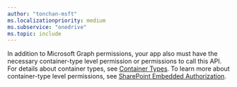 ```yaml
---
author: "tonchan-msft"
ms.localizationpriority: medium
ms.subservice: "onedrive"
ms.topic: include
---
```


In addition to Microsoft Graph permissions, your app also must have the necessary container-type level permission or permissions to call this API. For details about container types, see [Container Types](/sharepoint/dev/embedded/concepts/app-concepts/containertypes). To learn more about container-type level permissions, see [SharePoint Embedded Authorization](/sharepoint/dev/embedded/concepts/app-concepts/auth#Authorization).
